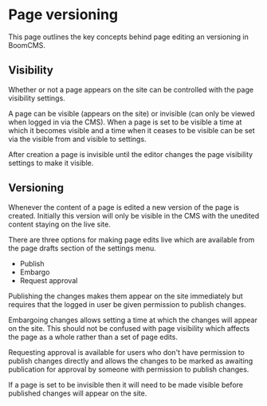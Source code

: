 # Page versioning

This page outlines the key concepts behind page editing an versioning in BoomCMS.

## Visibility

Whether or not a page appears on the site can be controlled with the page visibility settings.

A page can be visible (appears on the site) or invisible (can only be viewed when logged in via the CMS).
When a page is set to be visible a time at which it becomes visible and a time when it ceases to be visible can be set via the visible from and visible to settings.

After creation a page is invisible until the editor changes the page visibility settings to make it visible.

## Versioning

Whenever the content of a page is edited a new version of the page is created.
Initially this version will only be visible in the CMS with the unedited content staying on the live site.

There are three options for making page edits live which are available from the page drafts section of the settings menu.

* Publish
* Embargo
* Request approval

Publishing the changes makes them appear on the site immediately but requires that the logged in user be given permission to publish changes.

Embargoing changes allows setting a time at which the changes will appear on the site.
This should not be confused with page visibility which affects the page as a whole rather than a set of page edits.

Requesting approval is available for users who don't have permission to publish changes directly and allows the changes to be marked as awaiting publication for approval by someone with permission to publish changes.

If a page is set to be invisible then it will need to be made visible before published changes will appear on the site.